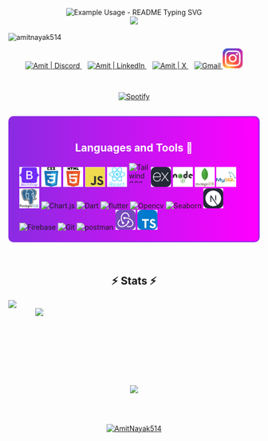 <p align="center">
  <img src="https://readme-typing-svg.demolab.com/?lines=Hello+👋+I'm+Amit;Full+Stack+Developer;&font=Fira%20Code&center=true&width=380&height=50&duration=4000&pause=1000" alt="Example Usage - README Typing SVG">
  <br>
   <a  href="https://amitnayak.xyz"><img height="30" src="https://img.shields.io/badge/Portfolio-FFFFFF?style=for-the-badge&logo=nginx&logoColor=black"></a>
<div style="display: inline-block;">
  
  <img src="https://komarev.com/ghpvc/?username=AmitNayak514&label=Profile%20views&color=0e75b6&style=flat" alt="amitnayak514" />
</div>
</p>

<p align="center">
    <a href="">
        <img alt="Amit | Discord" width="40" height="40" src="https://skillicons.dev/icons?i=discord" />
    </a>&nbsp;&nbsp; 
    <a href="https://www.linkedin.com/in/amit-nayak-61a252233?utm_source=share&utm_campaign=share_via&utm_content=profile&utm_medium=android_app" target="_blank">
        <img alt="Amit | LinkedIn" width="40" height="40" src="https://skillicons.dev/icons?i=linkedin" />
    </a>&nbsp;&nbsp; 
    <a href="https://x.com/FlaSH514D?t=K1_-2XsnS2ZrPbU5I3Ohiw&s=09" target="_blank">
        <img alt="Amit | X" width="40" height="40" src="https://skillicons.dev/icons?i=twitter" />
    </a>&nbsp;&nbsp; 
    <a href="mailto: amitbabaninayak@gmail.com?subject='Hey there, nice connecting with you'" target="_blank">
        <img alt="Gmail" src="https://mailmeteor.com/logos/assets/PNG/Gmail_Logo_512px.png" width="40" height="40"/>
    </a>
<a href="https://www.instagram.com/amit.dead/" target="_blank">
  <span> </span>
        <img alt="Instagram" src="https://raw.githubusercontent.com/tandpfun/skill-icons/65dea6c4eaca7da319e552c09f4cf5a9a8dab2c8/icons/Instagram.svg" width="40" height="40"/>
    </a>
</p>

&nbsp;<div align="center">
  [![Spotify](https://novatorem.vercel.app/api/spotify?background_color=0d1117&border_color=ffffff)](https://open.spotify.com/user/31brsy745umjb5o2mwimcig6tzqm?si=bcaa06b75b5c4781&nd=1&dlsi=2102b27b5c1f4823)
</div>

<br>
<div style="background-image: linear-gradient(to right, #8A2BE2, #FF00FF); padding: 20px; border-radius: 10px; border: 2px solid #8A2BE2;">
  <h2 align="center" style="color: white;">Languages and Tools 🚀</h2>
  
  <div align="left">
  <img src="https://raw.githubusercontent.com/devicons/devicon/master/icons/bootstrap/bootstrap-plain-wordmark.svg" alt="Bootstrap" width="40" height="40" style="display: inline-block;"/>
  <img src="https://raw.githubusercontent.com/devicons/devicon/master/icons/css3/css3-original-wordmark.svg" alt="CSS3" width="40" height="40" style="display: inline-block;"/>
  <img src="https://raw.githubusercontent.com/devicons/devicon/master/icons/html5/html5-original-wordmark.svg" alt="HTML5" width="40" height="40" style="display: inline-block;"/>
  <img src="https://raw.githubusercontent.com/devicons/devicon/master/icons/javascript/javascript-original.svg" alt="JavaScript" width="40" height="40" style="display: inline-block;"/>
  <img src="https://raw.githubusercontent.com/devicons/devicon/master/icons/react/react-original-wordmark.svg" alt="React" width="40" height="40" style="display: inline-block;"/>
  <img src="https://www.vectorlogo.zone/logos/tailwindcss/tailwindcss-icon.svg" alt="Tailwind CSS" width="40" height="40" style="display: inline-block;"/>
     <img src="https://raw.githubusercontent.com/tandpfun/skill-icons/65dea6c4eaca7da319e552c09f4cf5a9a8dab2c8/icons/ExpressJS-Dark.svg" alt="Express.js" width="40" height="40"/>
    <img src="https://raw.githubusercontent.com/devicons/devicon/master/icons/nodejs/nodejs-original-wordmark.svg" alt="Node.js" width="40" height="40"/>
    <img src="https://raw.githubusercontent.com/devicons/devicon/master/icons/mongodb/mongodb-original-wordmark.svg" alt="MongoDB" width="40" height="40"/>
    <img src="https://raw.githubusercontent.com/devicons/devicon/master/icons/mysql/mysql-original-wordmark.svg" alt="MySQL" width="40" height="40"/>
    <img src="https://raw.githubusercontent.com/devicons/devicon/master/icons/postgresql/postgresql-original-wordmark.svg" alt="PostgreSQL" width="40" height="40"/>
    <img src="https://www.chartjs.org/media/logo-title.svg" alt="Chart.js" width="40" height="40"/>
    <img src="https://www.vectorlogo.zone/logos/dartlang/dartlang-icon.svg" alt="Dart" width="40" height="40"/>
    <img src="https://www.vectorlogo.zone/logos/flutterio/flutterio-icon.svg" alt="flutter" width="40" height="40"/>
    <img src="https://www.vectorlogo.zone/logos/opencv/opencv-icon.svg" alt="Opencv" width="40" height="40"/>
    <img src="https://seaborn.pydata.org/_images/logo-mark-lightbg.svg" alt="Seaborn" width="40" height="40"/>
    <img src="https://raw.githubusercontent.com/tandpfun/skill-icons/65dea6c4eaca7da319e552c09f4cf5a9a8dab2c8/icons/NextJS-Dark.svg" alt="NextJS" width="40" height="40"/>
    <img src="https://www.vectorlogo.zone/logos/firebase/firebase-icon.svg" alt="Firebase" width="40" height="40"/>
    <img src="https://www.vectorlogo.zone/logos/git-scm/git-scm-icon.svg" alt="Git" width="40" height="40"/>
     <img src="https://www.vectorlogo.zone/logos/getpostman/getpostman-icon.svg" alt="postman" width="40" height="40"/>
     <img src="https://raw.githubusercontent.com/tandpfun/skill-icons/65dea6c4eaca7da319e552c09f4cf5a9a8dab2c8/icons/Redux.svg" alt="Redux" width="40" height="40"/>
     <img src="https://raw.githubusercontent.com/tandpfun/skill-icons/65dea6c4eaca7da319e552c09f4cf5a9a8dab2c8/icons/TypeScript.svg" alt="TypeScript" width="40" height="40"/>
      </div>
</div>
<br>
<br>
<h2 align="center">⚡ Stats ⚡</h2>
<p align=center>
  <div align=center>
    <a href="https://github.com/AmitNayak514" >  
    <img align="left" width=450 src="https://streak-stats.demolab.com/?user=AmitNayak514&theme=react&border=61dafb&hide_border=true"/>
    </a>
    <a href="https://github.com/AmitNayak514">
      <img align="right" width=450 src="https://github-readme-stats.vercel.app/api?username=AmitNayak514&show_icons=true&theme=react&border_color=61dafb&hide_border=true" />
    </a>
  </div>
  <br><br><br><br><br><br><br><br><br>
  <div align=center>
    <a href="https://github.com/AmitNayak514">
      <img height=200 align="center" src="https://github-readme-stats.vercel.app/api/top-langs/?username=AmitNayak514&hide=c%23,powershell,Mathematica,Ruby,Objective-C,Objective-C%2b%2b,Cuda&title_color=61dafb&text_color=ffffff&icon_color=61dafb&bg_color=20232a&langs_count=8&layout=compact&border_color=61dafb&hide_border=true&size_weight=0.5&count_weight=0.5" />
    </a>
  </div>
  <br>
</p>

<br>
<p align="center"> <a href="https://github.com/ryo-ma/github-profile-trophy"><img src="https://github-profile-trophy.vercel.app/?username=AmitNayak514" alt="AmitNayak514" /></a> </p>

